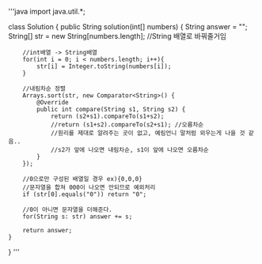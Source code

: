 '''java
import java.util.*;

class Solution {
    public String solution(int[] numbers) {
        String answer = "";
        String[] str = new String[numbers.length]; //String 배열로 바꿔줄거임

        //int배열 -> String배열
        for(int i = 0; i < numbers.length; i++){
            str[i] = Integer.toString(numbers[i]);
        }

        //내림차순 정렬
        Arrays.sort(str, new Comparator<String>() {
            @Override
            public int compare(String s1, String s2) {
                return (s2+s1).compareTo(s1+s2);
                //return (s1+s2).compareTo(s2+s1); //오름차순
                //원리를 제대로 알려주는 곳이 없고, 예림언니 말처럼 외우는게 나을 것 같음..
                //s2가 앞에 나오면 내림차순, s1이 앞에 나오면 오름차순
            }
        });

        //0으로만 구성된 배열일 경우 ex){0,0,0}
        //문자열을 합쳐 000이 나오면 안되므로 예외처리
        if (str[0].equals("0")) return "0";

        //0이 아니면 문자열을 더해준다.
        for(String s: str) answer += s;

        return answer;
    }
}
'''
